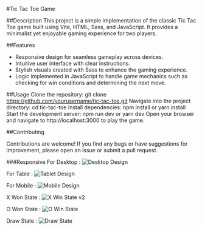 #Tic Tac Toe Game

##Description
This project is a simple implementation of the classic Tic Tac Toe game built using Vite, HTML, Sass, and JavaScript. It provides a minimalist yet enjoyable gaming experience for two players.

##Features
 * Responsive design for seamless gameplay across devices.
 * Intuitive user interface with clear instructions.
 * Stylish visuals created with Sass to enhance the gaming experience.
 * Logic implemented in JavaScript to handle game mechanics such as checking for win conditions and determining the next move.

##Usage
    Clone the repository: git clone https://github.com/yourusername/tic-tac-toe.git
    Navigate into the project directory: cd tic-tac-toe
    Install dependencies: npm install or yarn install
    Start the development server: npm run dev or yarn dev
    Open your browser and navigate to http://localhost:3000 to play the game.

##Contributing

Contributions are welcome! If you find any bugs or have suggestions for improvement, please open an issue or submit a pull request.

###Responsive
For Desktop :
![Desktop Design](https://github.com/Ayoub-EDAHLOULI/Tic-Tac-Toe-Game/assets/79193310/0e6b03cd-2cff-4fb7-964a-0c127f998c62)

For Table :
![Tablet Design](https://github.com/Ayoub-EDAHLOULI/Tic-Tac-Toe-Game/assets/79193310/2d513d89-56d3-40cb-b6ff-0207e09441bb)

For Mobile :
![Mobile Design](https://github.com/Ayoub-EDAHLOULI/Tic-Tac-Toe-Game/assets/79193310/548080e7-e933-4fa0-a359-d9ad2532ef7b)

X Won State : 
![X Win State v2](https://github.com/Ayoub-EDAHLOULI/Tic-Tac-Toe-Game/assets/79193310/aad4a90d-560d-4e6a-a57f-1269c3735b3d)

O Won State : 
![O Win State](https://github.com/Ayoub-EDAHLOULI/Tic-Tac-Toe-Game/assets/79193310/8ac6809f-2fb5-4dd5-87c2-9ae5a316fcdf)

Draw State : 
![Draw State](https://github.com/Ayoub-EDAHLOULI/Tic-Tac-Toe-Game/assets/79193310/bf6ed889-4b54-4a7d-954f-b6330bb181bd)
